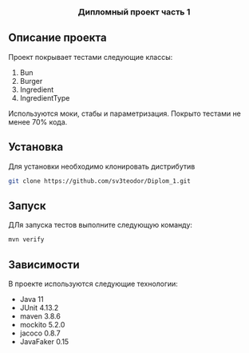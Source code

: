 <div align="center">

<h3 align="center">Дипломный проект часть 1</h3>
</div>

<!-- ABOUT THE PROJECT -->

## Описание проекта

Проект покрывает тестами следующие классы:

1. Bun
2. Burger
3. Ingredient
4. IngredientType

Используются моки, стабы и параметризация.
Покрыто тестами не менее 70% кода.

## Установка

Для установки необходимо клонировать дистрибутив

   ```sh
   git clone https://github.com/sv3teodor/Diplom_1.git
   ```

## Запуск

ДЛя запуска тестов выполните следующую команду:

```sh
mvn verify
```

## Зависимости

В проекте используются следующие технологии:

- Java 11
- JUnit 4.13.2
- maven 3.8.6
- mockito 5.2.0
- jacoco 0.8.7
- JavaFaker 0.15

